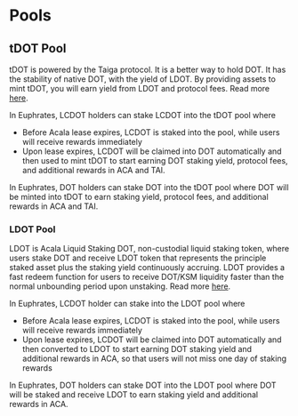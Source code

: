 # Pools

## tDOT Pool

tDOT is powered by the Taiga protocol. It is a better way to hold DOT. It has the stability of native DOT, with the yield of LDOT. By providing assets to mint tDOT, you will earn yield from LDOT and protocol fees. Read more [here](https://www.taigaprotocol.io/).

In Euphrates, LCDOT holders can stake LCDOT into the tDOT pool where

* Before Acala lease expires, LCDOT is staked into the pool, while users will receive rewards immediately
* Upon lease expires, LCDOT will be claimed into DOT automatically and then used to mint tDOT to start earning DOT staking yield, protocol fees, and additional rewards in ACA and TAI.

In Euphrates, DOT holders can stake DOT into the tDOT pool where DOT will be minted into tDOT to earn staking yield, protocol fees, and additional rewards in ACA and TAI.

### LDOT Pool

LDOT is Acala Liquid Staking DOT, non-custodial liquid staking token, where users stake DOT and receive LDOT token that represents the principle staked asset plus the staking yield continuously accruing. LDOT provides a fast redeem function for users to receive DOT/KSM liquidity faster than the normal unbounding period upon unstaking. Read more [here](https://docs.homastaking.app/).

In Euphrates, LCDOT holder can stake into the LDOT pool where

* Before Acala lease expires, LCDOT is staked into the pool, while users will receive rewards immediately
* Upon lease expires, LCDOT will be claimed into DOT automatically and then converted to LDOT to start earning DOT staking yield and additional rewards in ACA, so that users will not miss one day of staking rewards

In Euphrates, DOT holders can stake DOT into the LDOT pool where DOT will be staked and receive LDOT to earn staking yield and additional rewards in ACA.
